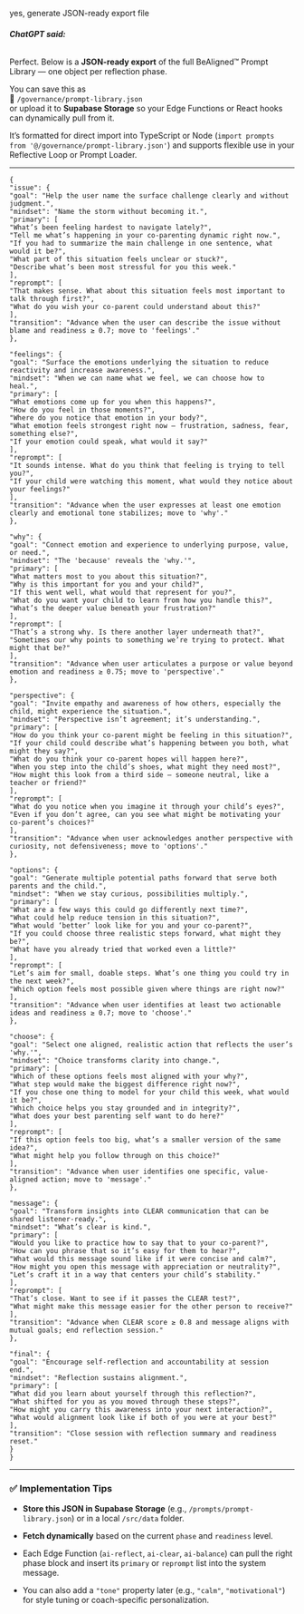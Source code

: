 yes, generate JSON-ready export file

###### **ChatGPT said:**

Perfect. Below is a **JSON-ready export** of the full BeAligned™ Prompt Library — one object per reflection phase.

You can save this as  
 📄 `/governance/prompt-library.json`  
 or upload it to **Supabase Storage** so your Edge Functions or React hooks can dynamically pull from it.

It’s formatted for direct import into TypeScript or Node (`import prompts from '@/governance/prompt-library.json'`) and supports flexible use in your Reflective Loop or Prompt Loader.

---

`{`  
  `"issue": {`  
    `"goal": "Help the user name the surface challenge clearly and without judgment.",`  
    `"mindset": "Name the storm without becoming it.",`  
    `"primary": [`  
      `"What’s been feeling hardest to navigate lately?",`  
      `"Tell me what’s happening in your co-parenting dynamic right now.",`  
      `"If you had to summarize the main challenge in one sentence, what would it be?",`  
      `"What part of this situation feels unclear or stuck?",`  
      `"Describe what’s been most stressful for you this week."`  
    `],`  
    `"reprompt": [`  
      `"That makes sense. What about this situation feels most important to talk through first?",`  
      `"What do you wish your co-parent could understand about this?"`  
    `],`  
    `"transition": "Advance when the user can describe the issue without blame and readiness ≥ 0.7; move to 'feelings'."`  
  `},`

  `"feelings": {`  
    `"goal": "Surface the emotions underlying the situation to reduce reactivity and increase awareness.",`  
    `"mindset": "When we can name what we feel, we can choose how to heal.",`  
    `"primary": [`  
      `"What emotions come up for you when this happens?",`  
      `"How do you feel in those moments?",`  
      `"Where do you notice that emotion in your body?",`  
      `"What emotion feels strongest right now — frustration, sadness, fear, something else?",`  
      `"If your emotion could speak, what would it say?"`  
    `],`  
    `"reprompt": [`  
      `"It sounds intense. What do you think that feeling is trying to tell you?",`  
      `"If your child were watching this moment, what would they notice about your feelings?"`  
    `],`  
    `"transition": "Advance when the user expresses at least one emotion clearly and emotional tone stabilizes; move to 'why'."`  
  `},`

  `"why": {`  
    `"goal": "Connect emotion and experience to underlying purpose, value, or need.",`  
    `"mindset": "The 'because' reveals the 'why.'",`  
    `"primary": [`  
      `"What matters most to you about this situation?",`  
      `"Why is this important for you and your child?",`  
      `"If this went well, what would that represent for you?",`  
      `"What do you want your child to learn from how you handle this?",`  
      `"What’s the deeper value beneath your frustration?"`  
    `],`  
    `"reprompt": [`  
      `"That’s a strong why. Is there another layer underneath that?",`  
      `"Sometimes our why points to something we’re trying to protect. What might that be?"`  
    `],`  
    `"transition": "Advance when user articulates a purpose or value beyond emotion and readiness ≥ 0.75; move to 'perspective'."`  
  `},`

  `"perspective": {`  
    `"goal": "Invite empathy and awareness of how others, especially the child, might experience the situation.",`  
    `"mindset": "Perspective isn’t agreement; it’s understanding.",`  
    `"primary": [`  
      `"How do you think your co-parent might be feeling in this situation?",`  
      `"If your child could describe what’s happening between you both, what might they say?",`  
      `"What do you think your co-parent hopes will happen here?",`  
      `"When you step into the child’s shoes, what might they need most?",`  
      `"How might this look from a third side — someone neutral, like a teacher or friend?"`  
    `],`  
    `"reprompt": [`  
      `"What do you notice when you imagine it through your child’s eyes?",`  
      `"Even if you don’t agree, can you see what might be motivating your co-parent’s choices?"`  
    `],`  
    `"transition": "Advance when user acknowledges another perspective with curiosity, not defensiveness; move to 'options'."`  
  `},`

  `"options": {`  
    `"goal": "Generate multiple potential paths forward that serve both parents and the child.",`  
    `"mindset": "When we stay curious, possibilities multiply.",`  
    `"primary": [`  
      `"What are a few ways this could go differently next time?",`  
      `"What could help reduce tension in this situation?",`  
      `"What would ‘better’ look like for you and your co-parent?",`  
      `"If you could choose three realistic steps forward, what might they be?",`  
      `"What have you already tried that worked even a little?"`  
    `],`  
    `"reprompt": [`  
      `"Let’s aim for small, doable steps. What’s one thing you could try in the next week?",`  
      `"Which option feels most possible given where things are right now?"`  
    `],`  
    `"transition": "Advance when user identifies at least two actionable ideas and readiness ≥ 0.7; move to 'choose'."`  
  `},`

  `"choose": {`  
    `"goal": "Select one aligned, realistic action that reflects the user’s 'why.'",`  
    `"mindset": "Choice transforms clarity into change.",`  
    `"primary": [`  
      `"Which of these options feels most aligned with your why?",`  
      `"What step would make the biggest difference right now?",`  
      `"If you chose one thing to model for your child this week, what would it be?",`  
      `"Which choice helps you stay grounded and in integrity?",`  
      `"What does your best parenting self want to do here?"`  
    `],`  
    `"reprompt": [`  
      `"If this option feels too big, what’s a smaller version of the same idea?",`  
      `"What might help you follow through on this choice?"`  
    `],`  
    `"transition": "Advance when user identifies one specific, value-aligned action; move to 'message'."`  
  `},`

  `"message": {`  
    `"goal": "Transform insights into CLEAR communication that can be shared listener-ready.",`  
    `"mindset": "What’s clear is kind.",`  
    `"primary": [`  
      `"Would you like to practice how to say that to your co-parent?",`  
      `"How can you phrase that so it’s easy for them to hear?",`  
      `"What would this message sound like if it were concise and calm?",`  
      `"How might you open this message with appreciation or neutrality?",`  
      `"Let’s craft it in a way that centers your child’s stability."`  
    `],`  
    `"reprompt": [`  
      `"That’s close. Want to see if it passes the CLEAR test?",`  
      `"What might make this message easier for the other person to receive?"`  
    `],`  
    `"transition": "Advance when CLEAR score ≥ 0.8 and message aligns with mutual goals; end reflection session."`  
  `},`

  `"final": {`  
    `"goal": "Encourage self-reflection and accountability at session end.",`  
    `"mindset": "Reflection sustains alignment.",`  
    `"primary": [`  
      `"What did you learn about yourself through this reflection?",`  
      `"What shifted for you as you moved through these steps?",`  
      `"How might you carry this awareness into your next interaction?",`  
      `"What would alignment look like if both of you were at your best?"`  
    `],`  
    `"transition": "Close session with reflection summary and readiness reset."`  
  `}`  
`}`

---

### **✅ Implementation Tips**

* **Store this JSON in Supabase Storage** (e.g., `/prompts/prompt-library.json`) or in a local `/src/data` folder.

* **Fetch dynamically** based on the current `phase` and `readiness` level.

* Each Edge Function (`ai-reflect`, `ai-clear`, `ai-balance`) can pull the right phase block and insert its `primary` or `reprompt` list into the system message.

* You can also add a `"tone"` property later (e.g., `"calm"`, `"motivational"`) for style tuning or coach-specific personalization.